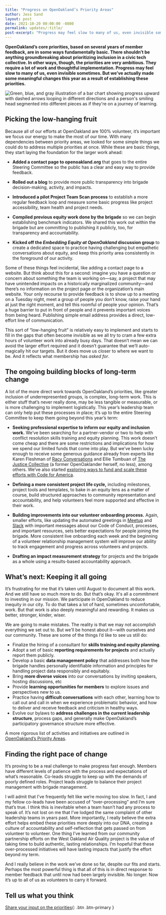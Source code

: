 ```yaml
---
title: "Progress on OpenOakland’s Priority Areas"
author: Jess Sand
layout: post
date: 2021-10-20 00:00:00 -0800
permalink: updates/:title/
post-excerpt: "Progress may feel slow to many of us, even invisible sometimes. But we’ve actually made some meaningful changes this year as a result of establishing brigade priorities..."
---
```


**OpenOakland’s core priorities, based on several years of member feedback, are in some ways fundamentally basic. There shouldn’t be anything groundbreaking about prioritizing inclusion in a civic tech collective. In other ways, though, the priorities are very ambitious. They require a lot of work and thoughtful implementation. Progress may feel slow to many of us, even invisible sometimes. But we’ve actually made some meaningful changes this year as a result of establishing these priorities.**

![Green, blue, and gray illustration of a bar chart showing progress upward with dashed arrows looping in different directions and a person's smiling head segmented into different pieces as if they're on a journey of learning.](/assets/images/blog/2021-10-progress-border.png)

## Picking the low-hanging fruit
Because all of our efforts at OpenOakland are 100% volunteer, it’s important we focus our energy to make the most of our time. With many dependencies between priority areas, we looked for some simple things we could do to address multiple priorities at once. While these are basic things, they start laying the foundation for the larger work ahead:

- **Added a contact page to openoakland.org** that goes to the entire Steering Committee so the public has a clear and easy way to provide feedback.

- **Rolled out a blog** to provide more public transparency into brigade decision-making, activity, and impacts.

- **Introduced a pilot Project Team Scan process** to establish a more regular feedback loop and measure some basic progress like project accessibility, team health and project needs.

- **Compiled previous equity work done by the brigade** so we can begin establishing benchmark indicators. We shared this work out within the brigade but are committing to publishing it publicly, too, for transparency and accountability.

- **Kicked off the *Embedding Equity at OpenOakland* discussion group** to create a dedicated space to practice having challenging but empathetic conversations about equity, and keep this priority area consistently in the foreground of our activity.

Some of these things feel incidental, like adding a contact page to a website. But think about this for a second: imagine you have a question or concern about something the team is working on—say, a project that may have unintended impacts on a historically marginalized community—and there’s no information on the project page or the organization’s main website. Your only recourse to provide feedback is to show up to a meeting on a Tuesday night, meet a group of people you don’t know, raise your hand at just the right moment, and tell this roomful of people your opinion. That’s a huge barrier to put in front of people and it prevents important voices from being heard. Publishing simple email address provides a direct, low-effort line of communication.

This sort of “low-hanging fruit” is relatively easy to implement and starts to fill in the gaps that often become invisible as we all try to cram a few extra hours of volunteer work into already busy days. That doesn’t mean we can avoid the larger effort required and it doesn’t guarantee that we’ll auto-magically hit our targets. But it does move us closer to where we want to be. And it reflects what membership has *asked for*.

## The ongoing building blocks of long-term change

A lot of the more direct work towards OpenOakland’s priorities, like greater inclusion of underrepresented groups, is complex, long-term work. This is either stuff that’s never really done, may be less tangible or measurable, or is more challenging to implement logistically. This year’s leadership team can only help put these processes in place; it’s up to the entire Steering Committee to keep them going beyond this year’s term:

- **Seeking professional expertise to inform our equity and inclusion work.** We’ve been searching for a partner-vendor or two to help with conflict resolution skills training and equity planning. This work doesn’t come cheap and there are some restrictions and implications for how we spend our limited funds that come into play. But we’ve been lucky enough to receive some generous guidance already from experts like Karen Fleshman of [Racy Conversations](http://racyconversations.com/) and Ellie Tumbuan of [The Justice Collective](https://www.thejusticecollective.org/) (a former OpenOaklander herself, no less), among others. We’ve also started [exploring ways to fund and scale these efforts with Code for America](/updates/september-steering-committee-recap/#discussion-seeking-code-for-americas-support-in-our-efforts-to-hire-culture-and-equity-expertise).

- **Defining a more consistent project life cycle,** including milestones, project tools and templates, to bake in an equity lens as a matter of course, build structured approaches to community representation and accountability, and help volunteers feel more supported and effective in their work.

- **Building improvements into our volunteer onboarding process.** Again, smaller efforts, like updating the automated greetings in [Meetup](https://www.meetup.com/OpenOakland) and [Slack](https://docs.google.com/document/d/1VWZQ_3ehP5j0IOTY0nJClvQPll3ivSkuAdh5YsOhO_U/edit) with important messages about our Code of Conduct, processes, and important resources, sets better expectations for people joining the brigade. More consistent live onboarding each week and the beginning of a volunteer relationship management system will improve our ability to track engagement and progress across volunteers and projects.

- **Drafting an impact measurement strategy** for projects and the brigade as a whole using a results-based accountability approach.

## What’s next: Keeping it all going

It’s frustrating for me that it’s taken until August to document all this work. And we still have so much more to do. But that’s okay. It's all a commitment to investing in our mission. We participate in OpenOakland to reduce inequity in our city. To do that takes a lot of hard, sometimes uncomfortable, work. But that work is also deeply meaningful and rewarding. It makes us better, stronger, kinder, wiser.

We are going to make mistakes. The reality is that we may not accomplish everything we set out to. But we’ll be honest about it—with ourselves and our community. These are some of the things I’d like to see us still do:

- Finalize the hiring of a consultant for **skills training and equity planning**.
- Adopt a set of basic **reporting requirements for projects** and actually report them publicly.
- Develop a basic **data management policy** that addresses both how the brigade handles personally identifiable information and principles for handling project data responsibly and equitably.
- Bring **more diverse voices** into our conversations by inviting speakers, hosting discussions, etc
- Provide **learning opportunities for members** to explore issues and perspectives new to us.
- Practice having **difficult conversations** with each other, learning how to call out and call in when we experience problematic behavior, and how to deliver and receive feedback and criticism in healthy ways.
- Evolve our bylaws to **address challenges in the current leadership structure**, process gaps, and generally make OpenOakland’s participatory governance structure more effective.

A more rigorous list of activities and initiatives are outlined in [OpenOakland’s Priority Areas](/2021-09-12-brigade-priority-areas).

## Finding the right pace of change
It’s proving to be a real challenge to make progress fast enough. Members have different levels of patience with the process and expectations of what’s reasonable. Co-leads struggle to keep up with the demands of poorly defined roles. Project leads struggle to balance their project management with brigade management.

I will admit that I’ve frequently felt like we’re moving too slow. In fact, I and my fellow co-leads have been accused of “over-processing” and I’m sure that’s true. I think this is inevitable when a team hasn’t had any process to speak of. It’s not lost on me that I’ve lodged the same complaint of other leadership teams in years past.
More importantly, I really believe the extra effort helps embed these priorities more deeply into our DNA, creating a culture of accountability and self-reflection that gets passed on from volunteer to volunteer. One thing I’ve learned from our community partnership efforts on the West Oakland Air Quality project is the value of taking time to build authentic, lasting relationships. I’m hopeful that these over-processed initiatives will have lasting impacts that justify the effort beyond my term.

And I really believe in the work we’ve done so far, despite our fits and starts. Perhaps the most powerful thing is that all of this is in direct response to member feedback that until now had been largely invisible. No longer. Now it’s up to all of us as volunteers to carry it forward.

## Tell us what you think

[Share your input on the priorities](https://forms.gle/ykFteeYBuZ815Azn9){: .btn .btn-primary }

